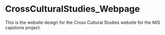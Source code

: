 # CrossCulturalStudies_Webpage
This is the website design for the Cross Cultural Studies website for the MIS capstone project.
